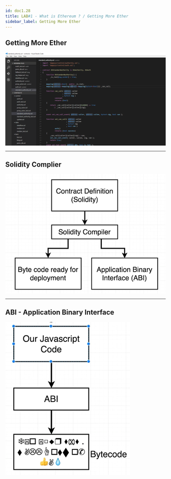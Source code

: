 ```yaml
---
id: doc1.28
title: LAB#1 - What is Ethereum ? / Getting More Ether
sidebar_label: Getting More Ether
---
```


## Getting More Ether



![alt text](.\assets\Imagem16_1.png)

---


## Solidity Complier

![alt text](.\assets\Imagem16_2.jpg)


---

## ABI - Application Binary Interface

![alt text](.\assets\Imagem16_3.jpg)


